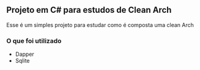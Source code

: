 ## Projeto em C# para estudos de Clean Arch

Esse é um simples projeto para estudar como é composta uma clean Arch 

### O que foi utilizado 
 - Dapper
 - Sqlite



